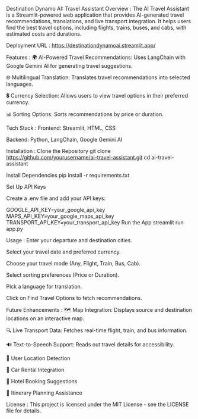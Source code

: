 Destination Dynamo AI: Travel Assistant
Overview :
The AI Travel Assistant is a Streamlit-powered web application that provides AI-generated travel recommendations, translations, and live transport integration. It helps users find the best travel options, including flights, trains, buses, and cabs, with estimated costs and durations.

Deployment URL :
https://destinationdynamoai.streamlit.app/

Features :
🌍 AI-Powered Travel Recommendations: Uses LangChain with Google Gemini AI for generating travel suggestions.

🌐 Multilingual Translation: Translates travel recommendations into selected languages.

💲 Currency Selection: Allows users to view travel options in their preferred currency.

📊 Sorting Options: Sorts recommendations by price or duration.

Tech Stack :
Frontend: Streamlit, HTML, CSS

Backend: Python, LangChain, Google Gemini AI

Installation :
Clone the Repository git clone https://github.com/yourusername/ai-travel-assistant.git cd ai-travel-assistant

Install Dependencies pip install -r requirements.txt

Set Up API Keys

Create a .env file and add your API keys:

GOOGLE_API_KEY=your_google_api_key
MAPS_API_KEY=your_google_maps_api_key
TRANSPORT_API_KEY=your_transport_api_key
Run the App
streamlit run app.py

Usage :
Enter your departure and destination cities.

Select your travel date and preferred currency.

Choose your travel mode (Any, Flight, Train, Bus, Cab).

Select sorting preferences (Price or Duration).

Pick a language for translation.

Click on Find Travel Options to fetch recommendations.

Future Enhancements :
🗺 Map Integration: Displays source and destination locations on an interactive map.

🔍 Live Transport Data: Fetches real-time flight, train, and bus information.

🔊 Text-to-Speech Support: Reads out travel details for accessibility.

📍 User Location Detection

🚗 Car Rental Integration

🏨 Hotel Booking Suggestions

📅 Itinerary Planning Assistance

License :
This project is licensed under the MIT License - see the LICENSE file for details.
